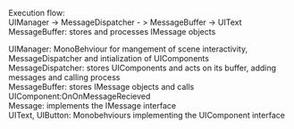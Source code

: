 Execution flow:  
UIManager -> MessageDispatcher - > MessageBuffer -> UIText MessageBuffer: stores and processes IMessage objects  

UIManager: MonoBehviour for mangement of scene interactivity, MessageDispatcher and intialization of UIComponents  
MessageDispatcher: stores UIComponents and acts on its buffer, adding messages and calling process  
MessageBuffer: stores IMessage objects and calls UIComponent:OnOnMessageRecieved  
Message: implements the IMessage interface  
UIText, UIButton: Monobehviours implementing the UIComponent interface  

